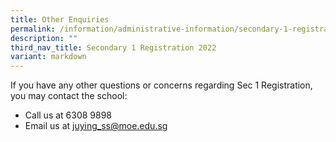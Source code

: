 ```yaml
---
title: Other Enquiries
permalink: /information/administrative-information/secondary-1-registration/other-enquiries/
description: ""
third_nav_title: Secondary 1 Registration 2022
variant: markdown
---
```

<p>If you have any other questions or concerns regarding Sec 1 Registration,<br>you may contact the school:</p>
<ul>
<li>Call us at 6308 9898</li>
<li>Email us at&nbsp;<a href="mailto:juying_ss@moe.edu.sg">juying_ss@moe.edu.sg</a></li>
</ul>